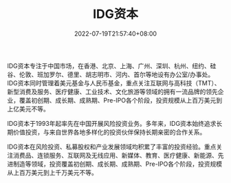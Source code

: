 ﻿---
weight: 
title: "IDG资本"
description: "IDG资本专注于中国市场，在香港、北京、上海、广州、深圳、杭州、纽约、硅谷、伦敦、班加罗尔、德里、胡志明市、河内、首尔等地设有办公室/办事处"
date: 2022-07-19T21:57:40+08:00
lastmod: 2022-07-19T16:45:40+08:00
draft: false
authors: ["浮尘"]
featuredImage: "idgziben.jpg"
link: "https://cn.idgcapital.com/"
tags: ["投资机构","IDG资本"]
categories: ["navigation"]
navigation: ["投资机构"]
lightgallery: true
toc: true
pinned: false
recommend: false
recommend1: false
---
IDG资本专注于中国市场，在香港、北京、上海、广州、深圳、杭州、纽约、硅谷、伦敦、班加罗尔、德里、胡志明市、河内、首尔等地设有办公室/办事处。IDG资本同时管理着美元基金与人民币基金，重点关注互联网与高科技（TMT）、新型消费及服务、医疗健康、工业技术、文化旅游等领域的拥有一流品牌的领先企业，覆盖初创期、成长期、成熟期、Pre-IPO各个阶段，投资规模从上百万美元到上亿美元不等。

IDG资本于1993年起率先在中国开展风险投资业务。多年来，IDG资本始终追求长期价值投资，与来自世界各地多样化的投资伙伴保持长期亲密的合作关系。

IDG资本在风险投资、私募股权和产业发展领域均积累了丰富的投资经验。重点关注消费品、连锁服务、互联网及无线应用、新媒体、教育、医疗健康、新能源、先进制造等领域，投资覆盖初创期、成长期、成熟期、Pre-IPO各个阶段，投资规模从上百万美元到上千万美元不等。